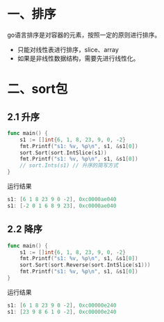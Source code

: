 # 一、排序

go语言排序是对容器的元素，按照一定的原则进行排序。

- 只能对线性表进行排序，slice、array
- 如果是非线性数据结构，需要先进行线性化。

# 二、sort包

## 2.1 升序

```go
func main() {
	s1 := []int{6, 1, 8, 23, 9, 0, -2}
	fmt.Printf("s1: %v, %p\n", s1, &s1[0])
	sort.Sort(sort.IntSlice(s1))
	fmt.Printf("s1: %v, %p\n", s1, &s1[0])
    // sort.Ints(s1) // 升序的简写方式
}
```

运行结果

```go
s1: [6 1 8 23 9 0 -2], 0xc0000ae040
s1: [-2 0 1 6 8 9 23], 0xc0000ae040
```

## 2.2 降序

```go
func main() {
	s1 := []int{6, 1, 8, 23, 9, 0, -2}
	fmt.Printf("s1: %v, %p\n", s1, &s1[0])
	sort.Sort(sort.Reverse(sort.IntSlice(s1)))
	fmt.Printf("s1: %v, %p\n", s1, &s1[0])
}
```

运行结果

```go
s1: [6 1 8 23 9 0 -2], 0xc00000e240
s1: [23 9 8 6 1 0 -2], 0xc00000e240
```





